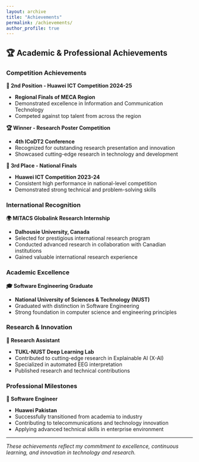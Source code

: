 ```yaml
---
layout: archive
title: "Achievements"
permalink: /achievements/
author_profile: true
---
```


## 🏆 Academic & Professional Achievements

### **Competition Achievements**

**🥈 2nd Position - Huawei ICT Competition 2024-25**
- **Regional Finals of MECA Region**
- Demonstrated excellence in Information and Communication Technology
- Competed against top talent from across the region

**🏆 Winner - Research Poster Competition**
- **4th ICoDT2 Conference**
- Recognized for outstanding research presentation and innovation
- Showcased cutting-edge research in technology and development

**🥉 3rd Place - National Finals**
- **Huawei ICT Competition 2023-24**
- Consistent high performance in national-level competition
- Demonstrated strong technical and problem-solving skills

### **International Recognition**

**🌍 MITACS Globalink Research Internship**
- **Dalhousie University, Canada**
- Selected for prestigious international research program
- Conducted advanced research in collaboration with Canadian institutions
- Gained valuable international research experience

### **Academic Excellence**

**🎓 Software Engineering Graduate**
- **National University of Sciences & Technology (NUST)**
- Graduated with distinction in Software Engineering
- Strong foundation in computer science and engineering principles

### **Research & Innovation**

**🔬 Research Assistant**
- **TUKL-NUST Deep Learning Lab**
- Contributed to cutting-edge research in Explainable AI (X-AI)
- Specialized in automated EEG interpretation
- Published research and technical contributions

### **Professional Milestones**

**💼 Software Engineer**
- **Huawei Pakistan**
- Successfully transitioned from academia to industry
- Contributing to telecommunications and technology innovation
- Applying advanced technical skills in enterprise environment

---

*These achievements reflect my commitment to excellence, continuous learning, and innovation in technology and research.*